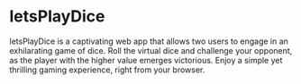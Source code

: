 # letsPlayDice
letsPlayDice is a captivating web app that allows two users to engage in an exhilarating game of dice. Roll the virtual dice and challenge your opponent, as the player with the higher value emerges victorious. Enjoy a simple yet thrilling gaming experience, right from your browser.
